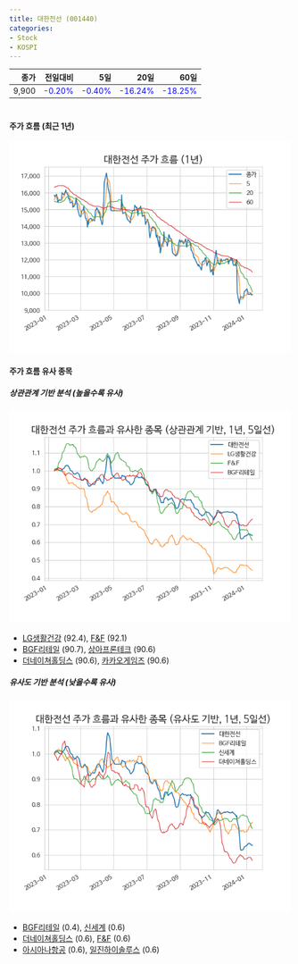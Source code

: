 ```yaml
---
title: 대한전선 (001440)
categories:
- Stock
- KOSPI
---
```


|종가|전일대비|5일|20일|60일|
|---:|-------:|--:|---:|---:|
|9,900|<span style="color: blue">-0.20%</span>|<span style="color: blue">-0.40%</span>|<span style="color: blue">-16.24%</span>|<span style="color: blue">-18.25%</span>|

<!-- more -->
#
#### 주가 흐름 (최근 1년)
![001440](/assets/images/stock/001440.png)


#### 주가 흐름 유사 종목


##### 상관관계 기반 분석 (높을수록 유사)
![001440](/assets/images/stock/001440_corr.png)
- [LG생활건강](/051900/) (92.4), [F&F](/383220/) (92.1)
- [BGF리테일](/282330/) (90.7), [상아프론테크](/089980/) (90.6)
- [더네이쳐홀딩스](/298540/) (90.6), [카카오게임즈](/293490/) (90.6)


##### 유사도 기반 분석 (낮을수록 유사)	
![001440](/assets/images/stock/001440_sim.png)
- [BGF리테일](/282330/) (0.4), [신세계](/004170/) (0.6)
- [더네이쳐홀딩스](/298540/) (0.6), [F&F](/383220/) (0.6)
- [아시아나항공](/020560/) (0.6), [일진하이솔루스](/271940/) (0.6)